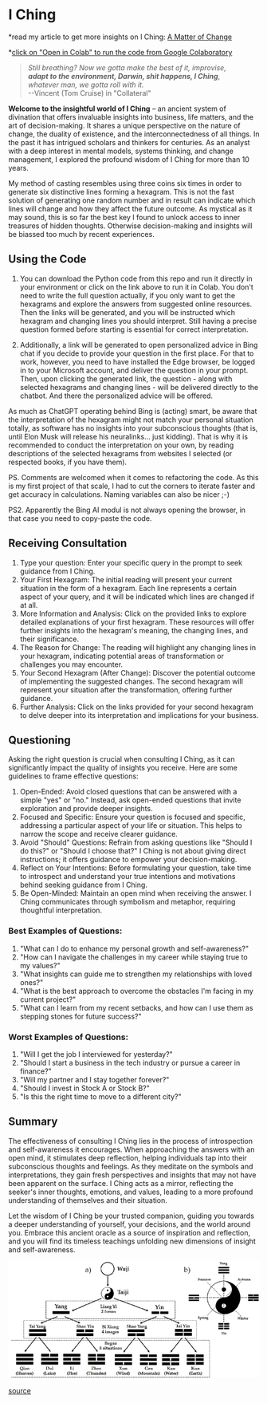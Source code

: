 # I Ching

*read my article to get more insights on I Ching: 
[A Matter of Change](https://www.linkedin.com/pulse/matter-change-enhancing-resilience-embracing-i-ching-michael-talarek)

*[click on "Open in Colab" to run the code from Google Colaboratory](https://colab.research.google.com/github/catch-twenty2/iching/blob/main/iching_ver_2.ipynb)


> *Still breathing? Now we gotta make the best of it, improvise,* <br>
> ***adapt to the environment, Darwin, shit happens, I Ching***, <br>
> *whatever man, we gotta roll with it.* <br>
> --Vincent (Tom Cruise) in "Collateral"

**Welcome to the insightful world of I Ching** – an ancient system of divination that offers invaluable insights into business, life matters, and the art of decision-making. It shares a unique perspective on the nature of change, the duality of existence, and the interconnectedness of all things. In the past it has intrigued scholars and thinkers for centuries. As an analyst with a deep interest in mental models, systems thinking, and change management, I explored the profound wisdom of I Ching for more than 10 years.

My method of casting resembles using three coins six times in order to generate six distinctive lines forming a hexagram. This is not the fast solution of generating one random number and in result can indicate which lines will change and how they affect the future outcome. As mystical as it may sound, this is so far the best key I found to unlock access to inner treasures of hidden thoughts. Otherwise decision-making and insights will be biassed too much by recent experiences.

## Using the Code
1. You can download the Python code from this repo and run it directly in your environment or click on the link above to run it in Colab. You don't need to write the full question actually, if you only want to get the hexagrams and explore the answers from suggested online resources. Then the links will be generated, and you will be instructed which hexagram and changing lines you should interpret. Still having a precise question formed before starting is essential for correct interpretation.

2. Additionally, a link will be generated to open personalized advice in Bing chat if you decide to provide your question in the first place. For that to work, however, you need to have installed the Edge browser, be logged in to your Microsoft account, and deliver the question in your prompt. Then, upon clicking the generated link, the question - along with selected hexagrams and changing lines - will be delivered directly to the chatbot. And there the personalized advice will be offered.

As much as ChatGPT operating behind Bing is (acting) smart, be aware that the interpretation of the hexagram might not match your personal situation totally, as software has no insights into your subconscious thoughts (that is, until Elon Musk will release his neuralinks... just kidding). That is why it is recommended to conduct the interpretation on your own, by reading descriptions of the selected hexagrams from websites I selected (or respected books, if you have them).

PS. Comments are welcomed when it comes to refactoring the code. As this is my first project of that scale, I had to cut the corners to iterate faster and get accuracy in calculations. Naming variables can also be nicer ;-)

PS2. Apparently the Bing AI modul is not always opening the browser, in that case you need to copy-paste the code.

## Receiving Consultation
1. Type your question: Enter your specific query in the prompt to seek guidance from I Ching.
2. Your First Hexagram: The initial reading will present your current situation in the form of a hexagram. Each line represents a certain aspect of your query, and it will be indicated which lines are changed if at all.
3. More Information and Analysis: Click on the provided links to explore detailed explanations of your first hexagram. These resources will offer further insights into the hexagram's meaning, the changing lines, and their significance.
4. The Reason for Change: The reading will highlight any changing lines in your hexagram, indicating potential areas of transformation or challenges you may encounter.
5. Your Second Hexagram (After Change): Discover the potential outcome of implementing the suggested changes. The second hexagram will represent your situation after the transformation, offering further guidance.
6. Further Analysis: Click on the links provided for your second hexagram to delve deeper into its interpretation and implications for your business.

## Questioning
Asking the right question is crucial when consulting I Ching, as it can significantly impact the quality of insights you receive. Here are some guidelines to frame effective questions:
1. Open-Ended: Avoid closed questions that can be answered with a simple "yes" or "no." Instead, ask open-ended questions that invite exploration and provide deeper insights.
2. Focused and Specific: Ensure your question is focused and specific, addressing a particular aspect of your life or situation. This helps to narrow the scope and receive clearer guidance.
3. Avoid "Should" Questions: Refrain from asking questions like "Should I do this?" or "Should I choose that?" I Ching is not about giving direct instructions; it offers guidance to empower your decision-making.
4. Reflect on Your Intentions: Before formulating your question, take time to introspect and understand your true intentions and motivations behind seeking guidance from I Ching.
5. Be Open-Minded: Maintain an open mind when receiving the answer. I Ching communicates through symbolism and metaphor, requiring thoughtful interpretation.

### Best Examples of Questions:
1. "What can I do to enhance my personal growth and self-awareness?"
2. "How can I navigate the challenges in my career while staying true to my values?"
3. "What insights can guide me to strengthen my relationships with loved ones?"
4. "What is the best approach to overcome the obstacles I'm facing in my current project?"
5. "What can I learn from my recent setbacks, and how can I use them as stepping stones for future success?"

### Worst Examples of Questions:
1. "Will I get the job I interviewed for yesterday?"
2. "Should I start a business in the tech industry or pursue a career in finance?"
3. "Will my partner and I stay together forever?"
4. "Should I invest in Stock A or Stock B?"
5. "Is this the right time to move to a different city?"

## Summary
The effectiveness of consulting I Ching lies in the process of introspection and self-awareness it encourages. When approaching the answers with an open mind, it stimulates deep reflection, helping individuals tap into their subconscious thoughts and feelings. As they meditate on the symbols and interpretations, they gain fresh perspectives and insights that may not have been apparent on the surface. I Ching acts as a mirror, reflecting the seeker's inner thoughts, emotions, and values, leading to a more profound understanding of themselves and their situation.

Let the wisdom of I Ching be your trusted companion, guiding you towards a deeper understanding of yourself, your decisions, and the world around you. Embrace this ancient oracle as a source of inspiration and reflection, and you will find its timeless teachings unfolding new dimensions of insight and self-awareness. 

![The creation of "yin yang" and "Bagua" (a); the "Taiji" symbol (b).](iching_creation.png)

[source](https://www.researchgate.net/figure/The-creation-of-yin-yang-and-Bagua-a-the-Taiji-symbol-b_fig1_349717685)
